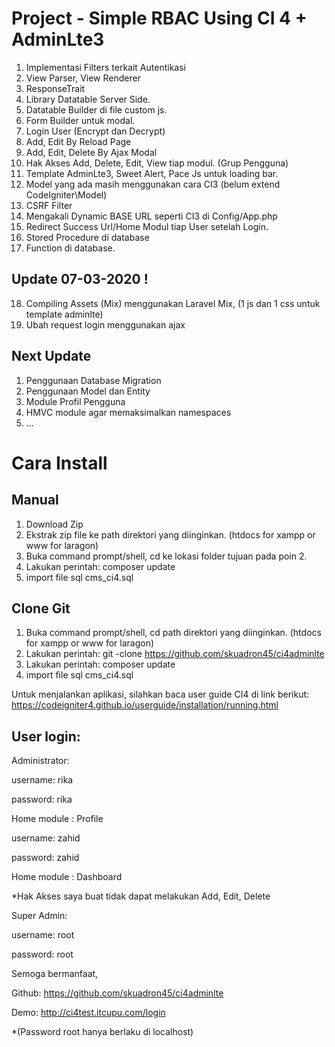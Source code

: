# Project - Simple RBAC Using CI 4 + AdminLte3

1. Implementasi Filters terkait Autentikasi
2. View Parser, View Renderer
3. ResponseTrait
4. Library Datatable Server Side.
5. Datatable Builder di file custom js.
6. Form Builder untuk modal.
7. Login User (Encrypt dan Decrypt)
8. Add, Edit By Reload Page
9. Add, Edit, Delete By Ajax Modal
10. Hak Akses Add, Delete, Edit, View tiap modul. (Grup Pengguna)
11. Template AdminLte3, Sweet Alert, Pace Js untuk loading bar.
12. Model yang ada masih menggunakan cara CI3 (belum extend CodeIgniter\Model)
13. CSRF Filter
14. Mengakali Dynamic BASE URL seperti CI3 di Config/App.php
15. Redirect Success Url/Home Modul tiap User setelah Login.
16. Stored Procedure di database
17. Function di database.

## Update 07-03-2020 !
18. Compiling Assets (Mix) menggunakan Laravel Mix, (1 js dan 1 css untuk template adminlte)
19. Ubah request login menggunakan ajax

## Next Update
1. Penggunaan Database Migration
2. Penggunaan Model dan Entity
3. Module Profil Pengguna
4. HMVC module agar memaksimalkan namespaces
5. ...

# Cara Install
## Manual
1. Download Zip
2. Ekstrak zip file ke path direktori yang diinginkan. (htdocs for xampp or www for laragon)
3. Buka command prompt/shell, cd ke lokasi folder tujuan pada poin 2.
4. Lakukan perintah: composer update
5. import file sql cms_ci4.sql

## Clone Git
1. Buka command prompt/shell, cd path direktori yang diinginkan. (htdocs for xampp or www for laragon)
2. Lakukan perintah: git -clone https://github.com/skuadron45/ci4adminlte
3. Lakukan perintah: composer update
4. import file sql cms_ci4.sql

Untuk menjalankan aplikasi, silahkan baca user guide CI4 di link berikut:
https://codeigniter4.github.io/userguide/installation/running.html

## User login:

Administrator:

username: rika

password: rika

Home module : Profile

username: zahid

password: zahid

Home module : Dashboard

*Hak Akses saya buat tidak dapat melakukan Add, Edit, Delete

Super Admin:

username: root

password: root

Semoga bermanfaat,

Github:
https://github.com/skuadron45/ci4adminlte

Demo:
http://ci4test.itcupu.com/login

*(Password root hanya berlaku di localhost)
